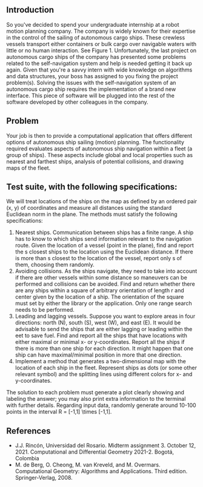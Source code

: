 ## Introduction
So you've decided to spend your undergraduate internship at a robot motion planning company.
The company is widely known for their expertise in the control of the sailing of autonomous cargo
ships. These crewless vessels transport either containers or bulk cargo over navigable waters with
little or no human interaction. See Figure 1. Unfortunately, the last project on autonomous cargo
ships of the company has presented some problems related to the self-navigation system and help
is needed getting it back up again.
Given that you're a savvy intern with wide knowledge on algorithms and data structures, your
boss has assigned to you fixing the project problem(s). Solving the issues with the self-navigation
system of an autonomous cargo ship requires the implementation of a brand new interface. This
piece of software will be plugged into the rest of the software developed by other colleagues in the
company.

## Problem
Your job is then to provide a computational application that offers different options of autonomous
ship sailing (motion) planning. The functionality required evaluates aspects of autonomous ship
navigation within a fleet (a group of ships). These aspects include global and local properties such
as nearest and farthest ships, analysis of potential collisions, and drawing maps of the fleet.

## Test suite, with the following specifications:
We will treat locations of the ships on the map as defined by an ordered
pair (x, y) of coordinates and measure all distances using the standard Euclidean norm in the plane.
The methods must satisfy the following specifications:

1. Nearest ships. Communication between ships has a finite range. A ship has to know to which
ships send information relevant to the navigation route. Given the location of a vessel (point
in the plane), find and report the s closest ships to the location using the Euclidean distance.
If there is more than s closest to the location of the vessel, report only s of them, choosing
them randomly.
2. Avoiding collisions. As the ships navigate, they need to take into account if there are other
vessels within some distance so maneuvers can be performed and collisions can be avoided.
Find and return whether there are any ships within a square of arbitrary orientation of length
r and center given by the location of a ship. The orientation of the square must set by either
the library or the application. Only one range search needs to be performed.
3. Leading and lagging vessels. Suppose you want to explore areas in four directions: north (N),
south (S), west (W), and east (E). It would be advisable to send the ships that are either
lagging or leading within the 
eet to save fuel. Find and report all the ships that have locations
with either maximal or minimal x- or y-coordinates. Report all the ships if there is more than
one ship for each direction. It might happen that one ship can have maximal/minimal position
in more that one direction.
4. Implement a method that generates a two-dimensional map with the location of each ship in
the fleet. Represent ships as dots (or some other relevant symbol) and the splitting lines using
different colors for x- and y-coordinates.

The solution to each problem must generate a plot clearly showing and labeling the
answer; you may also print extra information to the terminal with further details. Regarding input
data, randomly generate around 10-100 points in the interval R = [-1,1] \times [-1,1].

## References
* J.J. Rincón, Universidad del Rosario. Midterm assignment 3. October 12, 2021. Computational and Differential Geometry 2021-2. Bogotá, Colombia
* M. de Berg, O. Cheong, M. van Kreveld, and M. Overmars. Computational Geometry: Algorithms
and Applications. Third edition. Springer-Verlag, 2008.
